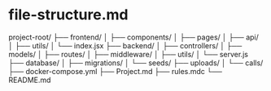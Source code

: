 # file-structure.md

project-root/
├── frontend/
│   ├── components/
│   ├── pages/
│   ├── api/
│   ├── utils/
│   └── index.jsx
├── backend/
│   ├── controllers/
│   ├── models/
│   ├── routes/
│   ├── middleware/
│   ├── utils/
│   └── server.js
├── database/
│   ├── migrations/
│   └── seeds/
├── uploads/
│   └── calls/
├── docker-compose.yml
├── Project.md
├── rules.mdc
└── README.md
